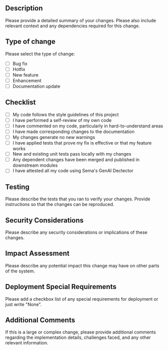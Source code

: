 ## Description

Please provide a detailed summary of your changes. Please also include relevant context and any dependencies required for this change.

## Type of change

Please select the type of change:

- [ ] Bug fix
- [ ] Hotfix
- [ ] New feature
- [ ] Enhancement
- [ ] Documentation update

## Checklist

- [ ] My code follows the style guidelines of this project
- [ ] I have performed a self-review of my own code
- [ ] I have commented on my code, particularly in hard-to-understand areas
- [ ] I have made corresponding changes to the documentation
- [ ] My changes generate no new warnings
- [ ] I have applied tests that prove my fix is effective or that my feature works
- [ ] New and existing unit tests pass locally with my changes
- [ ] Any dependent changes have been merged and published in downstream modules
- [ ] I have attested all my code using Sema's GenAI Dectector

## Testing

Please describe the tests that you ran to verify your changes. Provide instructions so that the changes can be reproduced.

## Security Considerations

Please describe any security considerations or implications of these changes.

## Impact Assessment

Please describe any potential impact this change may have on other parts of the system.

## Deployment Special Requirements

Please add a checkbox list of any special requirements for deployment or just write "None".

## Additional Comments

If this is a large or complex change, please provide additional comments regarding the implementation details, challenges faced, and any other relevant information.
